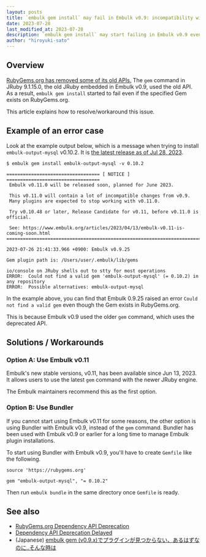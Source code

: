 ```yaml
---
layout: posts
title: `embulk gem install` may fail in Embulk v0.9: incompatibility with RubyGems
date: 2023-07-28
last_modified_at: 2023-07-28
description: `embulk gem install` may start failing in Embulk v0.9 even if the target plugin Gem exists at rubygems.org. This article explains the issue, and how to resolve it.
author: "hiroyuki-sato"
---
```


## Overview

[RubyGems.org has removed some of its old APIs.](https://blog.rubygems.org/2023/02/22/dependency-api-deprecation.html) The `gem` command in JRuby 9.1.15.0, the old JRuby embedded in Embulk v0.9, used the old API. As a result, `embulk gem install` started to fail even if the specified Gem exists on RubyGems.org.

This article explains how to resolve/workaround this issue.

## Example of an error case

Look at the example output below, which is a message when trying to install `embulk-output-mysql` v0.10.2. It is [the latest release as of Jul 28, 2023](https://rubygems.org/gems/embulk-output-mysql/versions/0.10.2-java).

```
$ embulk gem install embulk-output-mysql -v 0.10.2

================================== [ NOTICE ] ==================================
 Embulk v0.11.0 will be released soon, planned for June 2023.

 This v0.11.0 will contain a lot of incompatible changes from v0.9.
 Many plugins are expected to stop working with v0.11.0.

 Try v0.10.48 or later, Release Candidate for v0.11, before v0.11.0 is official.

 See: https://www.embulk.org/articles/2023/04/13/embulk-v0.11-is-coming-soon.html
================================================================================

2023-07-26 21:41:33.966 +0900: Embulk v0.9.25

Gem plugin path is: /Users/user/.embulk/lib/gems

io/console on JRuby shells out to stty for most operations
ERROR:  Could not find a valid gem 'embulk-output-mysql' (= 0.10.2) in any repository
ERROR:  Possible alternatives: embulk-output-mysql
```
In the example above, you can find that Embulk 0.9.25 raised an error `Could not find a valid gem` even though the Gem exists in RubyGems.org.

This is because Embulk v0.9 used the older `gem` command, which uses the deprecated API.

## Solutions / Workarounds

### Option A: Use Embulk v0.11

Embulk's new stable versions, v0.11, has been available since Jun 13, 2023. It allows users to use the latest `gem` command with the newer JRuby engine.

The Embulk maintainers recommend this as the first option.

### Option B: Use Bundler

If you cannot start using Embulk v0.11 for some reasons, the other option is using Bundler with Embulk v0.9, instead of the `gem` command. Bundler has been used with Embulk v0.9 or earlier for a long time to manage Embulk plugin installations.

To start using Bundler with Embulk v0.9, you'll have to create `Gemfile` like the following.

```
source 'https://rubygems.org'

gem "embulk-output-mysql", "= 0.10.2"
```
Then run `embulk bundle` in the same directory once `Gemfile` is ready.

## See also

* [RubyGems.org Dependency API Deprecation](https://blog.rubygems.org/2023/02/22/dependency-api-deprecation.html)
* [Dependency API Deprecation Delayed](https://blog.rubygems.org/2023/04/07/dependency-api-deprecation-delayed.html)
* (Japanese) [embulk gem (v0.9.x)でプラグインが見つからない、あるはずなのに..そんな時は](https://zenn.dev/hiroysato/articles/16f84886524a3d)
